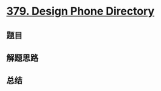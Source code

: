 # [379. Design Phone Directory](https://leetcode.com/problems/design-phone-directory/)

## 题目


## 解题思路


## 总结


